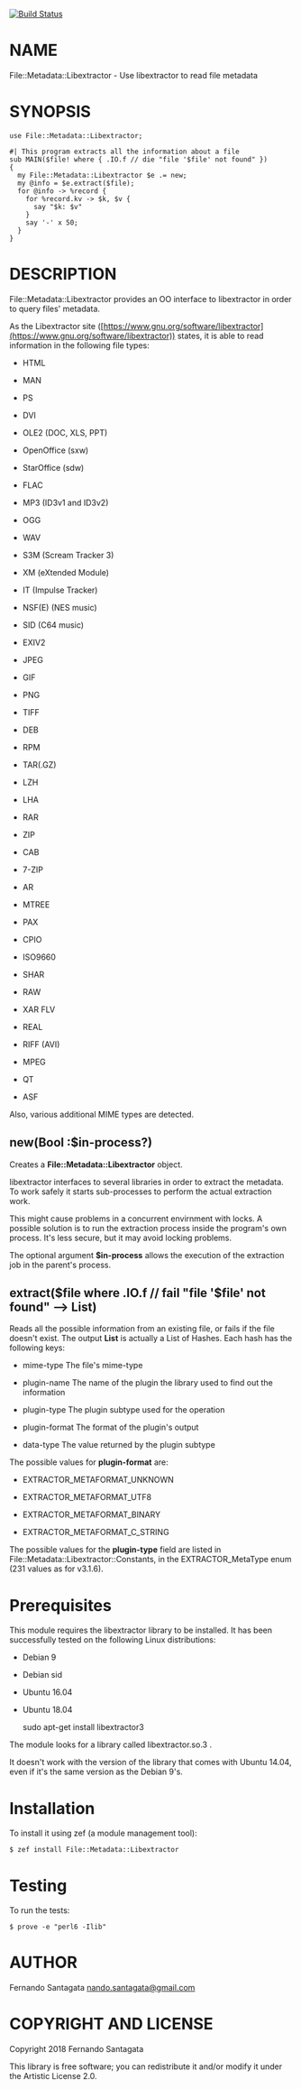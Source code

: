 [![Build Status](https://travis-ci.org/frithnanth/perl6-File-Metadata-Libextractor.svg?branch=master)](https://travis-ci.org/frithnanth/perl6-File-Metadata-Libextractor)

NAME
====

File::Metadata::Libextractor - Use libextractor to read file metadata

SYNOPSIS
========

    use File::Metadata::Libextractor;

    #| This program extracts all the information about a file
    sub MAIN($file! where { .IO.f // die "file '$file' not found" })
    {
      my File::Metadata::Libextractor $e .= new;
      my @info = $e.extract($file);
      for @info -> %record {
        for %record.kv -> $k, $v {
          say "$k: $v"
        }
        say '-' x 50;
      }
    }

DESCRIPTION
===========

File::Metadata::Libextractor provides an OO interface to libextractor in order to query files' metadata.

As the Libextractor site ([https://www.gnu.org/software/libextractor](https://www.gnu.org/software/libextractor)) states, it is able to read information in the following file types:

  * HTML

  * MAN

  * PS

  * DVI

  * OLE2 (DOC, XLS, PPT)

  * OpenOffice (sxw)

  * StarOffice (sdw)

  * FLAC

  * MP3 (ID3v1 and ID3v2)

  * OGG

  * WAV

  * S3M (Scream Tracker 3)

  * XM (eXtended Module)

  * IT (Impulse Tracker)

  * NSF(E) (NES music)

  * SID (C64 music)

  * EXIV2

  * JPEG

  * GIF

  * PNG

  * TIFF

  * DEB

  * RPM

  * TAR(.GZ)

  * LZH

  * LHA

  * RAR

  * ZIP

  * CAB

  * 7-ZIP

  * AR

  * MTREE

  * PAX

  * CPIO

  * ISO9660

  * SHAR

  * RAW

  * XAR FLV

  * REAL

  * RIFF (AVI)

  * MPEG

  * QT

  * ASF

Also, various additional MIME types are detected.

new(Bool :$in-process?)
-----------------------

Creates a **File::Metadata::Libextractor** object.

libextractor interfaces to several libraries in order to extract the metadata. To work safely it starts sub-processes to perform the actual extraction work.

This might cause problems in a concurrent envirnment with locks. A possible solution is to run the extraction process inside the program's own process. It's less secure, but it may avoid locking problems.

The optional argument **$in-process** allows the execution of the extraction job in the parent's process.

extract($file where .IO.f // fail "file '$file' not found" --> List)
--------------------------------------------------------------------

Reads all the possible information from an existing file, or fails if the file doesn't exist. The output **List** is actually a List of Hashes. Each hash has the following keys:

  * mime-type The file's mime-type

  * plugin-name The name of the plugin the library used to find out the information

  * plugin-type The plugin subtype used for the operation

  * plugin-format The format of the plugin's output

  * data-type The value returned by the plugin subtype

The possible values for **plugin-format** are:

  * EXTRACTOR_METAFORMAT_UNKNOWN

  * EXTRACTOR_METAFORMAT_UTF8

  * EXTRACTOR_METAFORMAT_BINARY

  * EXTRACTOR_METAFORMAT_C_STRING

The possible values for the **plugin-type** field are listed in File::Metadata::Libextractor::Constants, in the EXTRACTOR_MetaType enum (231 values as for v3.1.6).

Prerequisites
=============

This module requires the libextractor library to be installed. It has been successfully tested on the following Linux distributions:

  * Debian 9

  * Debian sid

  * Ubuntu 16.04

  * Ubuntu 18.04

    sudo apt-get install libextractor3

The module looks for a library called libextractor.so.3 .

It doesn't work with the version of the library that comes with Ubuntu 14.04, even if it's the same version as the Debian 9's.

Installation
============

To install it using zef (a module management tool):

    $ zef install File::Metadata::Libextractor

Testing
=======

To run the tests:

    $ prove -e "perl6 -Ilib"

AUTHOR
======

Fernando Santagata <nando.santagata@gmail.com>

COPYRIGHT AND LICENSE
=====================

Copyright 2018 Fernando Santagata

This library is free software; you can redistribute it and/or modify it under the Artistic License 2.0.

